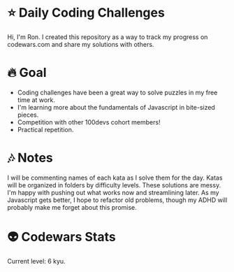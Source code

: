 # :star: Daily Coding Challenges
Hi, I'm Ron. I created this repository as a way to track my progress on codewars.com and share my solutions with others. 

# :fire: Goal
* Coding challenges have been a great way to solve puzzles in my free time at work. 
* I'm learning more about the fundamentals of Javascript in bite-sized pieces.
* Competition with other 100devs cohort members!
* Practical repetition.

# :notes: Notes
I will be commenting names of each kata as I solve them for the day. 
Katas will be organized in folders by difficulty levels.
These solutions are messy. I'm happy with pushing out what works now and streamlining later.
As my Javascript gets better, I hope to refactor old problems, though my ADHD will probably make me forget about this promise.

# :alien: Codewars Stats
Current level: 6 kyu.
